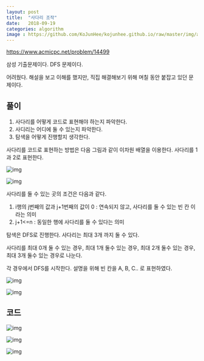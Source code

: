 ```yaml
---
layout: post
title:  "사다리 조작"
date:   2018-09-19
categories: algorithm
image : https://github.com/KoJunHee/kojunhee.github.io/raw/master/img/algorithm.png
---
```


<https://www.acmicpc.net/problem/14499>

삼성 기출문제이다. DFS 문제이다.

어려웠다. 해설을 보고 이해를 했지만, 직집 해결해보기 위해 며칠 동안 붙잡고 있던 문제이다.

## 풀이

1. 사다리를 어떻게 코드로 표현해야 하는지 파악한다.
2. 사디리는 어디에 둘 수 있는지 파악한다.
3. 탐색을 어떻게 진행할지 생각한다.



사다리를 코드로 표현하는 방법은 다음 그림과 같이 이차원 배열을 이용한다. 사다리를 1과 2로 표현한다.

![img](https://github.com/KoJunHee/kojunhee.github.io/raw/master/img/laddeerr01.png)

![img](https://github.com/KoJunHee/kojunhee.github.io/raw/master/img/laddeerr02.png)



사다리를 둘 수 있는 곳의 조건은 다음과 같다.

1. i행의 j번째의 값과 j+1번째의 값이 0 : 연속되지 않고, 사다리를 둘 수 있는 빈 칸 이라는 의미
2. j+1<=n : 동일한 행에 사다리를 둘 수 있다는 의미



탐색은 DFS로 진행한다. 사다리는 최대 3개 까지 둘 수 있다.

사다리를 최대 0개 둘 수 있는 경우, 최대 1개 둘수 있는 경우, 최대 2개 둘수 있는 경우, 최대 3개 둘수 있는 경우로 나눈다.

각 경우에서 DFS를 시작한다. 설명을 위해 빈 칸을 A, B, C.. 로 표현하였다.

![img](https://github.com/KoJunHee/kojunhee.github.io/raw/master/img/speLadder01.png)

![img](https://github.com/KoJunHee/kojunhee.github.io/raw/master/img/speLadder02.png)

## 코드

![img](https://github.com/KoJunHee/kojunhee.github.io/raw/master/img/laddeerr03.png)

![img](https://github.com/KoJunHee/kojunhee.github.io/raw/master/img/laddeerr04.png)

![img](https://github.com/KoJunHee/kojunhee.github.io/raw/master/img/laddeerr05.png)